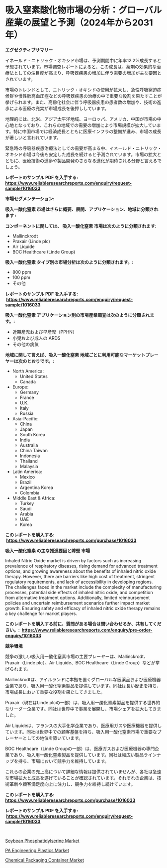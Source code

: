 <p><h1>吸入窒素酸化物市場の分析：グローバル産業の展望と予測（2024年から2031年）</h1></p><p><strong>エグゼクティブサマリー</strong></p>
<p><p>イネールド・ニトリック・オキシド市場は、予測期間中に年率12.2%成長すると予想されています。市場調査レポートによると、この成長は、薬剤の効果的な治療法としての注目度が高まり、呼吸器疾患の増加に伴う需要の増加が主な要因とされています。</p><p>市場のトレンドとして、ニトリック・オキシドの使用が拡大し、急性呼吸窮迫症候群や慢性肺高血圧症などの呼吸器疾患の治療の中で重要な役割を果たすことが挙げられます。また、高齢化社会に伴う呼吸器疾患の患者数の増加や、技術の進歩による医療の充実が市場成長を後押ししています。</p><p>地理的には、北米、アジア太平洋地域、ヨーロッパ、アメリカ、中国が市場の中心地となっており、これらの地域での需要の増加により市場規模が拡大しています。特に中国市場では経済成長とともに医療インフラの整備が進み、市場の成長が著しいと言われています。</p><p>緊急時の呼吸器疾患治療法としての需要が高まる中、イネールド・ニトリック・オキシド市場は今後も安定した成長を続けると予測されています。市場の拡大とともに、医療技術の進歩や製品開発のさらなる進化が期待される分野と言えるでしょう。</p></p>
<p><strong>レポートのサンプル PDF を入手する: <a href="https://www.reliableresearchreports.com/enquiry/request-sample/1016033">https://www.reliableresearchreports.com/enquiry/request-sample/1016033</a></strong></p>
<p><strong>市場セグメンテーション:</strong></p>
<p><strong> 吸入一酸化窒素 市場はさらに概要、展開、アプリケーション、地域に分類されます :</strong></p>
<p><strong>コンポーネントに関しては、 吸入一酸化窒素 市場は次のように分類されます: &nbsp;</strong></p>
<p><ul><li>Mallinckrodt</li><li>Praxair (Linde plc)</li><li>Air Liquide</li><li>BOC Healthcare (Linde Group)</li></ul></p>
<p><strong> 吸入一酸化窒素 タイプ別の市場分析は次のように分類されます。:</strong></p>
<p><ul><li>800 ppm</li><li>100 ppm</li><li>その他</li></ul></p>
<p><strong>レポートのサンプル PDF を入手する: &nbsp;<a href="https://www.reliableresearchreports.com/enquiry/request-sample/1016033">https://www.reliableresearchreports.com/enquiry/request-sample/1016033</a></strong></p>
<p><strong> 吸入一酸化窒素 アプリケーション別の市場産業調査は次のように分類されます。:</strong></p>
<p><ul><li>近期産児および早産児（PPHN）</li><li>小児および成人の ARDS</li><li>その他の病気</li></ul></p>
<p><strong>地域に関して言えば、吸入一酸化窒素 地域ごとに利用可能なマーケットプレーヤーは次のとおりです。:</strong></p>
<p><ul>
    <li>
        North America:
        <ul>
            <li>United States</li>
            <li>Canada</li>
        </ul>
    </li>
    <li>
        Europe:
        <ul>
            <li>Germany</li>
            <li>France</li>
            <li>U.K.</li>
            <li>Italy</li>
            <li>Russia</li>
        </ul>
    </li>
    <li>
        Asia-Pacific:
        <ul>
            <li>China</li>
            <li>Japan</li>
            <li>South Korea</li>
            <li>India</li>
            <li>Australia</li>
            <li>China Taiwan</li>
            <li>Indonesia</li>
            <li>Thailand</li>
            <li>Malaysia</li>
        </ul>
    </li>
    <li>
        Latin America:
        <ul>
            <li>Mexico</li>
            <li>Brazil</li>
            <li>Argentina Korea</li>
            <li>Colombia</li>
        </ul>
    </li>
    <li>
        Middle East & Africa:
        <ul>
            <li>Turkey</li>
            <li>Saudi</li>
            <li>Arabia</li>
            <li>UAE</li>
            <li>Korea</li>
        </ul>
    </li>
    </ul></p>
<p><strong>このレポートを購入する: &nbsp;<a href="https://www.reliableresearchreports.com/purchase/1016033">https://www.reliableresearchreports.com/purchase/1016033</a></strong></p>
<p><strong>吸入一酸化窒素 の主な推進要因と障壁 市場</strong></p>
<p><p>Inhaled Nitric Oxide market is driven by factors such as increasing prevalence of respiratory diseases, rising demand for advanced treatment options, and growing awareness about the benefits of inhaled nitric oxide therapy. However, there are barriers like high cost of treatment, stringent regulatory requirements, and lack of accessibility in developing regions. The challenges faced in the market include the complexity of manufacturing processes, potential side effects of inhaled nitric oxide, and competition from alternative treatment options. Additionally, limited reimbursement policies and uncertain reimbursement scenarios further impact market growth. Ensuring safety and efficacy of inhaled nitric oxide therapy remains a key challenge for market players.</p></p>
<p><strong>このレポートを購入する前に、質問がある場合は問い合わせるか、共有してください。:&nbsp; <a href="https://www.reliableresearchreports.com/enquiry/pre-order-enquiry/1016033">https://www.reliableresearchreports.com/enquiry/pre-order-enquiry/1016033</a></strong></p>
<p><strong>競争環境</strong></p>
<p><p>競争の激しい吸入用一酸化窒素市場の主要プレーヤーは、Mallinckrodt、Praxair（Linde plc）、Air Liquide、BOC Healthcare（Linde Group）などが挙げられます。</p><p>Mallinckrodtは、アイルランドに本拠を置くグローバルな医薬品および医療機器企業であり、吸入用一酸化窒素製品を提供しています。同社は長い歴史を持ち、市場成長において重要な役割を果たしてきました。</p><p>Praxair（現在はLinde plcの一部）は、吸入用一酸化窒素製品を提供する世界的なリーダー企業です。同社は世界中で事業を展開し、市場シェアを拡大してきました。</p><p>Air Liquideは、フランスの大手化学企業であり、医療用ガスや医療機器を提供しています。同社は世界中での顧客基盤を持ち、吸入用一酸化窒素市場で重要なプレーヤーとしての地位を築いています。</p><p>BOC Healthcare（Linde Groupの一部）は、医療ガスおよび医療機器の専門企業であり、吸入用一酸化窒素製品を提供しています。同社は幅広い製品ラインナップを持ち、市場において競争力を維持しています。</p><p>これらの企業の売上高について詳細な情報は提供されていませんが、各社は急速な市場拡大と成長を遂げていることが確認されています。それぞれの企業は、技術革新や顧客満足度向上に注力し、競争力を維持し続けています。</p></p>
<p><strong>このレポートを購入する: &nbsp; <a href="https://www.reliableresearchreports.com/purchase/1016033">https://www.reliableresearchreports.com/purchase/1016033</a></strong></p>
<p><strong>レポートのサンプル PDF を入手する: &nbsp;<a href="https://www.reliableresearchreports.com/enquiry/request-sample/1016033">https://www.reliableresearchreports.com/enquiry/request-sample/1016033</a></strong><strong></strong></p>
<p>&nbsp;</p>
<p><p><a href="https://view.publitas.com/reportprime-1/soybean-phosphatidylserine-market-analysis-examines-its-scope-on-growth-opportunities-and-forecasted-trends-spanning-from-2023-to-2030/">Soybean Phosphatidylserine Market</a></p><p><a href="https://view.publitas.com/reportprime-1/pa-engineering-plastics-market-research-report-forecasted-for-period-from-2023-2030-by-market-type-market-application-and-region/">PA Engineering Plastics Market</a></p><p><a href="https://view.publitas.com/reportprime-1/chemical-packaging-container-market-size-share-trends-analysis-report-by-material-by-type-by-end-user-by-region-and-segment-forecasts-2023-2030/">Chemical Packaging Container Market</a></p></p>